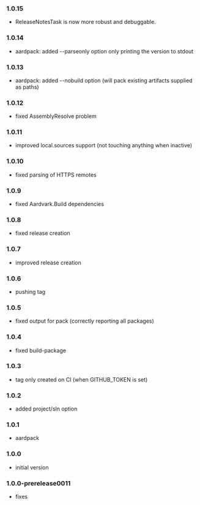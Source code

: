 ### 1.0.15
* ReleaseNotesTask is now more robust and debuggable.

### 1.0.14
* aardpack: added --parseonly option only printing the version to stdout

### 1.0.13
* aardpack: added --nobuild option (will pack existing artifacts supplied as paths)

### 1.0.12
* fixed AssemblyResolve problem

### 1.0.11
* improved local.sources support (not touching anything when inactive)

### 1.0.10
* fixed parsing of HTTPS remotes

### 1.0.9
* fixed Aardvark.Build dependencies

### 1.0.8
* fixed release creation

### 1.0.7
* improved release creation

### 1.0.6
* pushing tag

### 1.0.5
* fixed output for pack (correctly reporting all packages)

### 1.0.4
* fixed build-package

### 1.0.3
* tag only created on CI (when GITHUB_TOKEN is set)

### 1.0.2
* added project/sln option

### 1.0.1
* aardpack

### 1.0.0
* initial version

### 1.0.0-prerelease0011 
* fixes